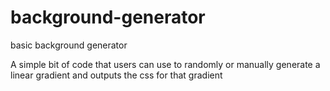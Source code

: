 # background-generator
basic background generator

A simple bit of code that users can use to randomly or manually generate a linear gradient and outputs the css for that gradient
